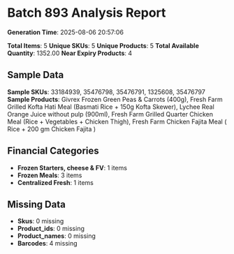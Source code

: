 # Batch 893 Analysis Report

**Generation Time**: 2025-08-06 20:57:06

**Total Items**: 5
**Unique SKUs**: 5
**Unique Products**: 5
**Total Available Quantity**: 1352.00
**Near Expiry Products**: 4

## Sample Data
**Sample SKUs**: 33184939, 35476798, 35476791, 1325608, 35476797
**Sample Products**: Givrex Frozen Green Peas & Carrots (400g), Fresh Farm Grilled Kofta Hati Meal (Basmati Rice +  150g Kofta Skewer), Lychee Real Orange Juice without pulp (900ml), Fresh Farm Grilled Quarter Chicken Meal (Rice + Vegetables + Chicken Thigh), Fresh Farm Chicken Fajita Meal ( Rice + 200 gm Chicken Fajita )

## Financial Categories
- **Frozen Starters, cheese & FV**: 1 items
- **Frozen Meals**: 3 items
- **Centralized Fresh**: 1 items

## Missing Data
- **Skus**: 0 missing
- **Product_ids**: 0 missing
- **Product_names**: 0 missing
- **Barcodes**: 4 missing
